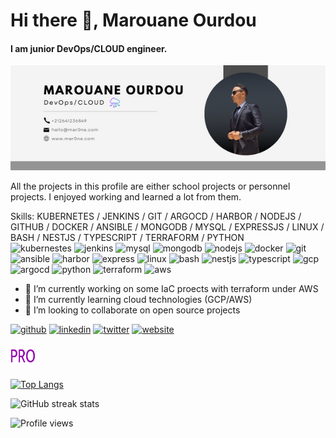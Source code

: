 # Hi there 👋, Marouane Ourdou
#### I am junior DevOps/CLOUD engineer.
![I am junior DevOps/CLOUD engineer.](./banner_mrri.png)

All the projects in this profile are either school projects or personnel projects. I enjoyed working and learned a lot from them.

Skills: KUBERNETES / JENKINS / GIT / ARGOCD / HARBOR / NODEJS / GITHUB / DOCKER / ANSIBLE / MONGODB / MYSQL / EXPRESSJS / LINUX / BASH / NESTJS / TYPESCRIPT / TERRAFORM / PYTHON <br>
<img src='https://kubernetes.io/images/favicon.png' alt='kubernestes' height='40'>
<img src='https://upload.wikimedia.org/wikipedia/commons/thumb/e/e9/Jenkins_logo.svg/1200px-Jenkins_logo.svg.png' alt='jenkins' height='40'>
<img src='https://styles.redditmedia.com/t5_2qm6k/styles/communityIcon_dhjr6guc03x51.png' alt='mysql' height='40'>
<img src='https://1000logos.net/wp-content/uploads/2020/08/MongoDB-Emblem.jpg' alt='mongodb' height='40'>
<img src='https://the-guild.dev/blog-assets/nodejs-esm/nodejs_logo.png' alt='nodejs' height='40'>
<img src='https://developers.redhat.com/sites/default/files/styles/article_feature/public/blog/2014/05/homepage-docker-logo.png?itok=zx0e-vcP' alt='docker' height='40'>
<img src='https://avatars.githubusercontent.com/u/18133?s=200&v=4' alt='git' height='40'>
<img src='https://avatars.githubusercontent.com/u/1507452?s=200&v=4' alt='ansible' height='40'>
<img src='https://goharbor.io/img/logos/harbor-icon-color.png' alt='harbor' height='40'>
<img src='https://w7.pngwing.com/pngs/925/447/png-transparent-express-js-node-js-javascript-mongodb-node-js-text-trademark-logo.png' alt='express' height='40'>
<img src='https://upload.wikimedia.org/wikipedia/commons/thumb/3/35/Tux.svg/1200px-Tux.svg.png' alt='linux' height='40'>
<img src='https://upload.wikimedia.org/wikipedia/commons/thumb/4/4b/Bash_Logo_Colored.svg/1200px-Bash_Logo_Colored.svg.png' alt='bash' height='40'>
<img src='https://docs.nestjs.com/assets/logo-small.svg' alt='nestjs' height='40'>
<img src='https://upload.wikimedia.org/wikipedia/commons/thumb/4/4c/Typescript_logo_2020.svg/1200px-Typescript_logo_2020.svg.png' alt='typescript' height='40'>
<img src='https://cloud.google.com/_static/cloud/images/social-icon-google-cloud-1200-630.png' alt='gcp' height='40'>
<img src='https://coralogix.com/wp-content/uploads/2021/06/Argo-CD-Version-Tags-1000X1000.png' alt='argocd' height='40'>
<img src='https://upload.wikimedia.org/wikipedia/commons/thumb/c/c3/Python-logo-notext.svg/800px-Python-logo-notext.svg.png' alt='python' height='40'>
<img src='https://encrypted-tbn0.gstatic.com/images?q=tbn:ANd9GcRlns9WRA0y94VkaVYgkR7R0AC50NSG3aoRh_KD3EUwJBKKWrmk4YXUOJXCV0dYn_GS5TI&usqp=CAU' alt='terraform' height='40'>
<img src='https://datacom.com/content/dam/logos/partner-client-logos/AWS_Logo_White.png' alt='aws' height='40'>



- 🔭 I’m currently working on some IaC proects with terraform under AWS
- 🌱 I’m currently learning cloud technologies (GCP/AWS) 
- 👯 I’m looking to collaborate on open source projects 


[<img src='https://cdn.jsdelivr.net/npm/simple-icons@3.0.1/icons/github.svg' alt='github' height='40'>](https://github.com/marOne-mrri)  [<img src='https://cdn.jsdelivr.net/npm/simple-icons@3.0.1/icons/linkedin.svg' alt='linkedin' height='40'>](https://www.linkedin.com/in/marouane-ourdou/)  [<img src='https://cdn.jsdelivr.net/npm/simple-icons@3.0.1/icons/twitter.svg' alt='twitter' height='40'>](https://twitter.com/__mar0ne__)  [<img src='https://cdn.jsdelivr.net/npm/simple-icons@3.0.1/icons/icloud.svg' alt='website' height='40'>](http://mar0ne.com)  

<a href='https://github.com/pricing'><img src='https://raw.githubusercontent.com/acervenky/animated-github-badges/master/assets/pro.gif' width='40' height='40'></a> 

[![Top Langs](https://github-readme-stats.vercel.app/api/top-langs/?username=mar-0ne)](https://github.com/anuraghazra/github-readme-stats)

![GitHub streak stats](https://github-readme-streak-stats.herokuapp.com/?user=mar-0ne)  

![Profile views](https://gpvc.arturio.dev/mar-0ne)  
